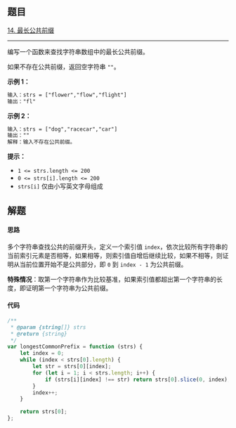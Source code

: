 ## 题目

[14. 最长公共前缀](https://leetcode.cn/problems/longest-common-prefix/)

---

编写一个函数来查找字符串数组中的最长公共前缀。

如果不存在公共前缀，返回空字符串 `""`。

  

**示例 1：**

```txt
输入：strs = ["flower","flow","flight"]
输出："fl"
```

**示例 2：**

```txt
输入：strs = ["dog","racecar","car"]
输出：""
解释：输入不存在公共前缀。
```
  

**提示：**

-   `1 <= strs.length <= 200`
-   `0 <= strs[i].length <= 200`
-   `strs[i]` 仅由小写英文字母组成

  

## 解题

#### 思路

多个字符串查找公共的前缀开头，定义一个索引值 `index`，依次比较所有字符串的当前索引元素是否相等，如果相等，则索引值自增后继续比较，如果不相等，则证明从当前位置开始不是公共部分，即 `0` 到 `index - 1` 为公共前缀。

**特殊情况**：取第一个字符串作为比较基准，如果索引值都超出第一个字符串的长度，即证明第一个字符串为公共前缀。

#### 代码

```javascript
/**
 * @param {string[]} strs
 * @return {string}
 */
var longestCommonPrefix = function (strs) {
    let index = 0;
    while (index < strs[0].length) {
        let str = strs[0][index];
        for (let i = 1; i < strs.length; i++) {
            if (strs[i][index] !== str) return strs[0].slice(0, index);
        }
        index++;
    }

    return strs[0];
};
```
